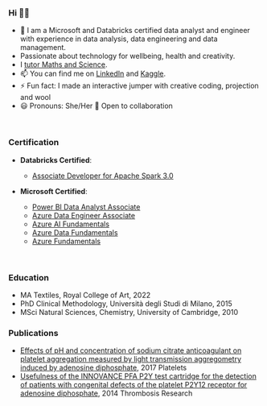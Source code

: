 ### Hi 👋🏼

<!--
**ksenia-5/ksenia-5** is a ✨ _special_ ✨ repository because its `README.md` (this file) appears on your GitHub profile.
- 🤔 I’m looking for help with computer vision.
-->

- 🔭 I am a Microsoft and Databricks certified data analyst and engineer with experience in data analysis, data engineering and data management.
- Passionate about technology for wellbeing, health and creativity.
- I [tutor Maths and Science](https://www.superprof.co.uk/encouraging-and-supportive-maths-and-science-tuition-london-from-experienced-passionate-and-dedicated-tutor.html). 
- 📫 You can find me on [LinkedIn](https://www.linkedin.com/in/kseniagermanovich/) and [Kaggle](https://www.kaggle.com/ksenia5).
- ⚡ Fun fact: I made an interactive jumper with creative coding, projection and wool
- 😃 Pronouns: She/Her
   👯 Open to collaboration
<br>

### Certification

- **Databricks Certified**:
  - [Associate Developer for Apache Spark 3.0](https://credentials.databricks.com/926f99f5-4272-464a-a27f-86472bd01f06)
    
- **Microsoft Certified**:
  - [Power BI Data Analyst Associate](https://learn.microsoft.com/en-gb/users/kseniagermanovich-7360/credentials/certification/data-analyst-associate?tab=credentials-tab)
  - [Azure Data Engineer Associate](https://learn.microsoft.com/en-us/users/kseniagermanovich-7360/credentials/108751bb80d151dc?ref=https%3A%2F%2Fwww.linkedin.com%2F)
  - [Azure AI Fundamentals](https://learn.microsoft.com/en-us/users/kseniagermanovich-7360/credentials/9aad71f22bad9ccd?ref=https%3A%2F%2Fwww.linkedin.com%2F)
  - [Azure Data Fundamentals](https://learn.microsoft.com/en-us/users/kseniagermanovich-7360/credentials/1e34b64e99f9c1f3?ref=https%3A%2F%2Fwww.linkedin.com%2F)
  - [Azure Fundamentals](https://learn.microsoft.com/en-us/users/kseniagermanovich-7360/credentials/130eaee7ce7ea4a0?ref=https%3A%2F%2Fwww.linkedin.com%2F)
<br>

### Education

* MA Textiles, Royal College of Art, 2022
* PhD Clinical Methodology, Università degli Studi di Milano, 2015
* MSci Natural Sciences, Chemistry, University of Cambridge, 2010

### Publications
* [Effects of pH and concentration of sodium citrate anticoagulant on platelet aggregation measured by light transmission aggregometry induced by adenosine diphosphate](https://doi.org/10.1080/09537104.2017.1327655), 2017 Platelets   
* [Usefulness of the INNOVANCE PFA P2Y test cartridge for the detection of patients with congenital defects of the platelet P2Y12 receptor for adenosine diphosphate](https://doi.org/10.1016/j.thromres.2013.11.022), 2014 Thrombosis Research 
